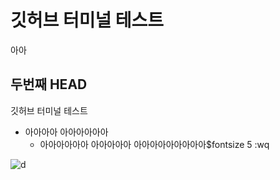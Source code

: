 # 깃허브 터미널 테스트
아아
## 두번째 HEAD

깃허브 터미널 테스트
- 아아아아 
  아아아아아아
  -  아아아아아아
      아아아아아
      아아아아아아아아아$fontsize 5
      :wq

![d](./d.png)

